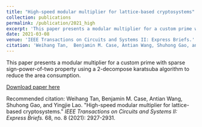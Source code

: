 ```yaml
---
title: "High-speed modular multiplier for lattice-based cryptosystems"
collection: publications
permalink: /publication/2021_high
excerpt: 'This paper presents a modular multiplier for a custom prime with sparse sign-power-of-two property using a 2-decompose karatsuba algorithm to reduce the area consumption.'
date: 2021-03-08
venue: 'IEEE Transactions on Circuits and Systems II: Express Briefs.' 
citation: 'Weihang Tan,  Benjamin M. Case, Antian Wang, Shuhong Gao, and Yingjie Lao. "High-speed modular multiplier for lattice-based cryptosystems." <i>IEEE Transactions on Circuits and Systems II: Express Briefs.</i> 68, no. 8 (2021): 2927-2931.'
---
```

This paper presents a modular multiplier for a custom prime with sparse sign-power-of-two property using a 2-decompose karatsuba algorithm to reduce the area consumption.

[Download paper here](https://ieeexplore.ieee.org/iel7/8920/4358609/09372338.pdf)

Recommended citation:  Weihang Tan,  Benjamin M. Case, Antian Wang, Shuhong Gao, and Yingjie Lao. "High-speed modular multiplier for lattice-based cryptosystems." <i>IEEE Transactions on Circuits and Systems II: Express Briefs.</i> 68, no. 8 (2021): 2927-2931. 